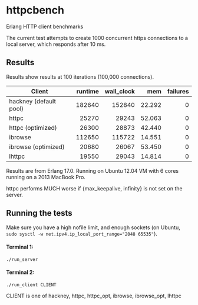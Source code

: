 httpcbench
==========

Erlang HTTP client benchmarks

The current test attempts to create 1000 concurrent https connections to a local server, which
responds after 10 ms.

## Results ##

Results show results at 100 iterations (100,000 connections).

| Client | runtime | wall_clock | mem | failures |
| ------ | --:| --:| ---:| --------:|
| hackney (default pool) | 182640 | 152840 | 22.292 | 0 |
| httpc | 25270 | 29243 | 52.063 | 0 |
| httpc (optimized) | 26300 | 28873 | 42.440 | 0 |
| ibrowse | 112650 | 115722 | 14.551 | 0 |
| ibrowse (optimized) | 20680 | 26067 | 53.450 | 0 |
| lhttpc | 19550 | 29043 | 14.814 | 0 |

Results are from Erlang 17.0. Running on Ubuntu 12.04 VM with 6 cores running on a 2013 MacBook Pro.

httpc performs MUCH worse if {max_keepalive, infinity} is not set on the server.

## Running the tests ##

Make sure you have a high nofile limit, and enough sockets (on Ubuntu, 
`sudo sysctl -w net.ipv4.ip_local_port_range="2048 65535"`).

#### Terminal 1:

`./run_server`

#### Terminal 2:

`./run_client CLIENT`

CLIENT is one of hackney, httpc, httpc_opt, ibrowse, ibrowse_opt, lhttpc
